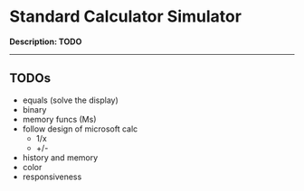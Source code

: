 # Standard Calculator Simulator
**Description: TODO**

---

## TODOs
- equals (solve the display)
- binary
- memory funcs (Ms)
- follow design of microsoft calc
    - 1/x
    - +/-
- history and memory
- color
- responsiveness